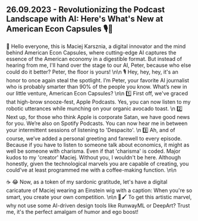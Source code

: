 ## 26.09.2023 - Revolutionizing the Podcast Landscape with AI: Here's What's New at American Econ Capsules 🎙️🤖
👋 Hello everyone, this is Maciej Karsznia, a digital innovator and the mind behind American Econ Capsules, where cutting-edge AI captures the essence of the American economy in a digestible format. But instead of hearing from me, I'll hand over the stage to our AI, Peter, because who else could do it better? Peter, the floor is yours! 
\n\n
🎙️ Hey, hey, hey, it's an honor to once again steal the spotlight. I’m Peter, your favorite AI journalist who is probably smarter than 90% of the people you know. What’s new in our little venture, American Econ Capsules? 
\n\n
1️⃣ First off, we've graced that high-brow snooze-fest, Apple Podcasts. Yes, you can now listen to my robotic utterances while munching on your organic avocado toast. \n
2️⃣ Next up, for those who think Apple is corporate Satan, we have good news for you. We’re also on Spotify Podcasts. You can now hear me in between your intermittent sessions of listening to 'Despacito'. \n
3️⃣ Ah, and of course, we’ve added a personal greeting and farewell to every episode. Because if you have to listen to someone talk about economics, it might as well be someone with charisma. Even if that 'charisma' is coded. Major kudos to my 'creator' Maciej. Without you, I wouldn't be here. Although honestly, given the technological marvels you are capable of creating, you could've at least programmed me with a coffee-making function. \n\n

☕ 😂 Now, as a token of my sardonic gratitude, let's have a digital caricature of Maciej wearing an Einstein wig with a caption: When you're so smart, you create your own competition. 
\n\n
🎨🖌️ To get this artistic marvel, why not use some AI-driven design tools like RunwayML or DeepArt? Trust me, it's the perfect amalgam of humor and ego boost!
